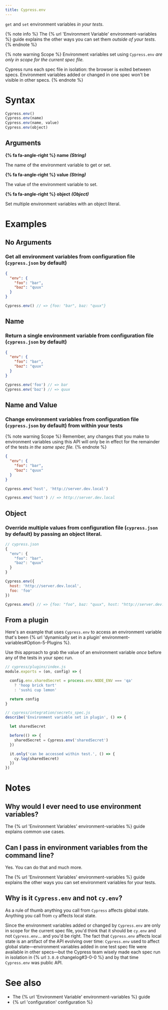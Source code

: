 ```yaml
---
title: Cypress.env
---
```


`get` and `set` environment variables *in your tests*.

{% note info %}
The {% url 'Environment Variable' environment-variables %} guide explains the other ways you can set them *outside of your tests*.
{% endnote %}

{% note warning Scope %}
Environment variables set using `Cypress.env` _are only in scope for the current spec file._

Cypress runs each spec file in isolation: the browser is exited between specs. Environment variables added or changed in one spec won't be visible in other specs.
{% endnote %}

# Syntax

```javascript
Cypress.env()
Cypress.env(name)
Cypress.env(name, value)
Cypress.env(object)
```

## Arguments

**{% fa fa-angle-right %} name**  ***(String)***

The name of the environment variable to get or set.

**{% fa fa-angle-right %} value**  ***(String)***

The value of the environment variable to set.

**{% fa fa-angle-right %} object**  ***(Object)***

Set multiple environment variables with an object literal.

# Examples

## No Arguments

### Get all environment variables from configuration file (`cypress.json` by default)

```json
{
  "env": {
    "foo": "bar",
    "baz": "quux"
  }
}
```

```javascript
Cypress.env() // => {foo: "bar", baz: "quux"}
```

## Name

### Return a single environment variable from configuration file (`cypress.json` by default)

```json
{
  "env": {
    "foo": "bar",
    "baz": "quux"
  }
}
```

```javascript
Cypress.env('foo') // => bar
Cypress.env('baz') // => quux
```

## Name and Value

### Change environment variables from configuration file (`cypress.json` by default) from within your tests

{% note warning Scope %}
Remember, any changes that you make to environment variables using this API will only be in effect for the remainder of the tests _in the same spec file._
{% endnote %}

```json
{
  "env": {
    "foo": "bar",
    "baz": "quux"
  }
}
```

```javascript
Cypress.env('host', 'http://server.dev.local')

Cypress.env('host') // => http://server.dev.local
```

## Object

### Override multiple values from configuration file (`cypress.json` by default) by passing an object literal.

```javascript
// cypress.json
{
  "env": {
    "foo": "bar",
    "baz": "quux"
  }
}
```

```javascript
Cypress.env({
  host: 'http://server.dev.local',
  foo: 'foo'
})

Cypress.env() // => {foo: "foo", baz: "quux", host: "http://server.dev.local"}
```

## From a plugin

Here's an example that uses `Cypress.env` to access an environment variable that's been {% url 'dynamically set in a plugin' environment-variables#Option-5-Plugins %}.

Use this approach to grab the value of an environment variable _once_ before any of the tests in your spec run.

```js
// cypress/plugins/index.js
module.exports = (on, config) => {

  config.env.sharedSecret = process.env.NODE_ENV === 'qa'
    ? 'hoop brick tort'
    : 'sushi cup lemon'

  return config
}
```

```js
// cypress/integration/secrets_spec.js
describe('Environment variable set in plugin', () => {

  let sharedSecret

  before(() => {
    sharedSecret = Cypress.env('sharedSecret')
  })

  it.only('can be accessed within test.', () => {
    cy.log(sharedSecret)
  })
})
```

# Notes

## Why would I ever need to use environment variables?

The {% url 'Environment Variables' environment-variables %} guide explains common use cases.

## Can I pass in environment variables from the command line?

Yes. You can do that and much more.

The {% url 'Environment Variables' environment-variables %} guide explains the other ways you can set environment variables for your tests.

## Why is it `Cypress.env` and not `cy.env`?

As a rule of thumb anything you call from `Cypress` affects global state. Anything you call from `cy` affects local state.

Since the environment variables added or changed by `Cypress.env` are only in scope for the current spec file, you'd think that it should be `cy.env` and not `Cypress.env`&hellip; and you'd be right. The fact that `Cypress.env` affects local state is an artifact of the API evolving over time: `Cypress.env` used to affect global state&mdash;environment variables added in one test spec file were available in other specs&mdash;but the Cypress team wisely made each spec run in isolation in {% url `3.0.0` changelog#3-0-0 %} and by that time `Cypress.env` was public API.

# See also

- The {% url 'Environment Variable' environment-variables %} guide
- {% url 'configuration' configuration %}
